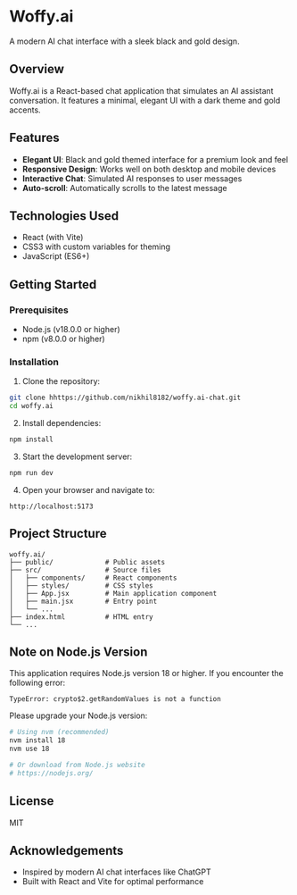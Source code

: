 # Woffy.ai

A modern AI chat interface with a sleek black and gold design.

## Overview

Woffy.ai is a React-based chat application that simulates an AI assistant conversation. It features a minimal, elegant UI with a dark theme and gold accents.

## Features

- **Elegant UI**: Black and gold themed interface for a premium look and feel
- **Responsive Design**: Works well on both desktop and mobile devices
- **Interactive Chat**: Simulated AI responses to user messages
- **Auto-scroll**: Automatically scrolls to the latest message

## Technologies Used

- React (with Vite)
- CSS3 with custom variables for theming
- JavaScript (ES6+)

## Getting Started

### Prerequisites

- Node.js (v18.0.0 or higher)
- npm (v8.0.0 or higher)

### Installation

1. Clone the repository:
```bash
git clone hhttps://github.com/nikhil8182/woffy.ai-chat.git
cd woffy.ai
```

2. Install dependencies:
```bash
npm install
```

3. Start the development server:
```bash
npm run dev
```

4. Open your browser and navigate to:
```
http://localhost:5173
```

## Project Structure

```
woffy.ai/
├── public/             # Public assets
├── src/                # Source files
│   ├── components/     # React components
│   ├── styles/         # CSS styles
│   ├── App.jsx         # Main application component
│   ├── main.jsx        # Entry point
│   └── ...
├── index.html          # HTML entry
└── ...
```

## Note on Node.js Version

This application requires Node.js version 18 or higher. If you encounter the following error:

```
TypeError: crypto$2.getRandomValues is not a function
```

Please upgrade your Node.js version:

```bash
# Using nvm (recommended)
nvm install 18
nvm use 18

# Or download from Node.js website
# https://nodejs.org/
```

## License

MIT

## Acknowledgements

- Inspired by modern AI chat interfaces like ChatGPT
- Built with React and Vite for optimal performance
